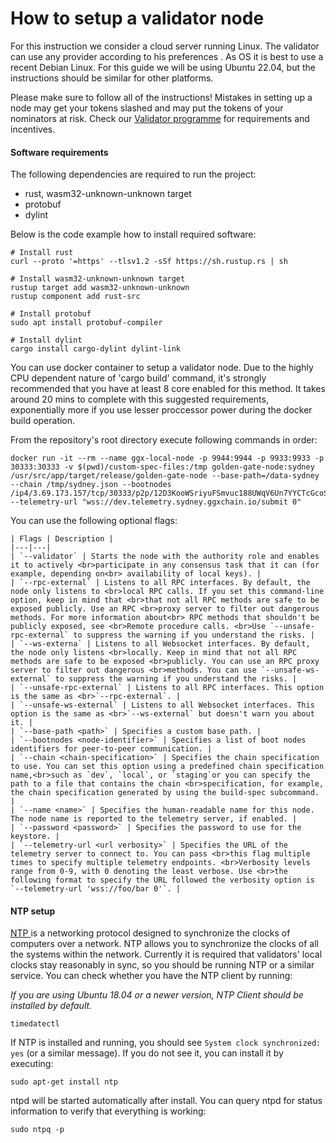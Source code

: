 # How to setup a validator node

For this instruction we consider a cloud server running Linux. The validator can use any provider according to his preferences . As OS it is best to use a recent Debian Linux. For this guide we will be using Ubuntu 22.04, but the instructions should be similar for other platforms.

Please make sure to follow all of the instructions! Mistakes in setting up a node may get your tokens slashed and may put the tokens of your nominators at risk. Check our [Validator programme](sydney-validator-programme.md) for requirements and incentives.

#### Software requirements

The following dependencies are required to run the project:

* rust, wasm32-unknown-unknown target
* protobuf
* dylint

Below is the code example how to install required software:

```
# Install rust
curl --proto '=https' --tlsv1.2 -sSf https://sh.rustup.rs | sh 

# Install wasm32-unknown-unknown target
rustup target add wasm32-unknown-unknown
rustup component add rust-src

# Install protobuf
sudo apt install protobuf-compiler

# Install dylint
cargo install cargo-dylint dylint-link
```

You can use docker container to setup a validator node. Due to the highly CPU dependent nature of 'cargo build' command, it's strongly recommended that you have at least 8 core enabled for this method. It takes around 20 mins to complete with this suggested requirements, exponentially more if you use lesser proccessor power during the docker build operation.

From the repository's root directory execute following commands in order:

```
docker run -it --rm --name ggx-local-node -p 9944:9944 -p 9933:9933 -p 30333:30333 -v $(pwd)/custom-spec-files:/tmp golden-gate-node:sydney /usr/src/app/target/release/golden-gate-node --base-path=/data-sydney --chain /tmp/sydney.json --bootnodes /ip4/3.69.173.157/tcp/30333/p2p/12D3KooWSriyuFSmvuc188UWqV6Un7YYCTcGcoSJcoyhtTZEWi1n --telemetry-url "wss://dev.telemetry.sydney.ggxchain.io/submit 0"
```

You can use the following optional flags:

```
| Flags | Description |
|---|---|
| `--validator` | Starts the node with the authority role and enables it to actively <br>participate in any consensus task that it can (for example, depending on<br> availability of local keys). |
| `--rpc-external` | Listens to all RPC interfaces. By default, the node only listens to <br>local RPC calls. If you set this command-line option, keep in mind that <br>that not all RPC methods are safe to be exposed publicly. Use an RPC <br>proxy server to filter out dangerous methods. For more information about<br> RPC methods that shouldn't be publicly exposed, see <br>Remote procedure calls. <br>Use `--unsafe-rpc-external` to suppress the warning if you understand the risks. |
| `--ws-externa` | Listens to all Websocket interfaces. By default, the node only listens <br>locally. Keep in mind that not all RPC methods are safe to be exposed <br>publicly. You can use an RPC proxy server to filter out dangerous <br>methods. You can use `--unsafe-ws-external` to suppress the warning if you understand the risks. |
| `--unsafe-rpc-external` | Listens to all RPC interfaces. This option is the same as <br>`--rpc-external`. |
| `--unsafe-ws-external` | Listens to all Websocket interfaces. This option is the same as <br>`--ws-external` but doesn't warn you about it. |
| `--base-path <path>` | Specifies a custom base path. |
| `--bootnodes <node-identifier>` | Specifies a list of boot nodes identifiers for peer-to-peer communication. |
| `--chain <chain-specification>` | Specifies the chain specification to use. You can set this option using a predefined chain specification name,<br>such as `dev`, `local`, or `staging`or you can specify the path to a file that contains the chain <br>specification, for example, the chain specification generated by using the build-spec subcommand. |
| `--name <name>` | Specifies the human-readable name for this node. The node name is reported to the telemetry server, if enabled. |
| `--password <password>` | Specifies the password to use for the keystore. |
| `--telemetry-url <url verbosity>` | Specifies the URL of the telemetry server to connect to. You can pass <br>this flag multiple times to specify multiple telemetry endpoints. <br>Verbosity levels range from 0-9, with 0 denoting the least verbose. Use <br>the following format to specify the URL followed the verbosity option is `--telemetry-url 'wss://foo/bar 0'`. |
```

#### NTP setup&#x20;

[NTP ](../#ntp)is a networking protocol designed to synchronize the clocks of computers over a network. NTP allows you to synchronize the clocks of all the systems within the network. Currently it is required that validators' local clocks stay reasonably in sync, so you should be running NTP or a similar service. You can check whether you have the NTP client by running:

_If you are using Ubuntu 18.04 or a newer version, NTP Client should be installed by default._

```
timedatectl
```

If NTP is installed and running, you should see `System clock synchronized: yes` (or a similar message). If you do not see it, you can install it by executing:

```
sudo apt-get install ntp
```

ntpd will be started automatically after install. You can query ntpd for status information to verify that everything is working:

```
sudo ntpq -p
```

